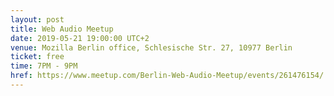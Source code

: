 ```yaml
---
layout: post
title: Web Audio Meetup
date: 2019-05-21 19:00:00 UTC+2
venue: Mozilla Berlin office, Schlesische Str. 27, 10977 Berlin
ticket: free
time: 7PM - 9PM
href: https://www.meetup.com/Berlin-Web-Audio-Meetup/events/261476154/
---
```

